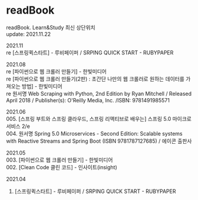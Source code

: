 # readBook
readBook. Learn&amp;Study
최신 상단위치  
update: 2021.11.22  



2021.11  
re [스프링퀵스타트] - 루비페이퍼 / SRPING QUICK START - RUBYPAPER  


2021.08  
re [파이썬으로 웹 크롤러 만들기] - 한빛미디어  
re [파이썬으로 웹 크롤러 만들기(2판) : 초간단 나만의 웹 크롤러로 원하는 데이터를 가져오는 방법] - 한빛미디어  
re 원서명 Web Scraping with Python, 2nd Edition by Ryan Mitchell / Released April 2018 / Publisher(s): O'Reilly Media, Inc. /ISBN: 9781491985571  


2021.06  
005. [스프링 부트와 스프링 클라우드, 스프링 리액티브로 배우는] 스프링 5.0 마이크로서비스 2/e  
004. 원서명 Spring 5.0 Microservices - Second Edition: Scalable systems with Reactive Streams and Spring Boot (ISBN 9781787127685)  / 에이콘 출판사  


2021.05  
003. [파이썬으로 웹 크롤러 만들기] - 한빛미디어  
002. [Clean Code 클린 코드] - 인사이트(insight)   


2021.04  
001. [스프링퀵스타트] - 루비페이퍼 / SRPING QUICK START - RUBYPAPER  
